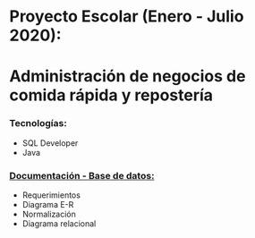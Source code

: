 # Proyecto Escolar (Enero - Julio 2020): 
# Administración de negocios de comida rápida y repostería 

### Tecnologías:
- SQL Developer
- Java 
### [Documentación - Base de datos:](https://drive.google.com/file/d/1Ri6KP8BVzNl7WZim_BryQiwuPevS1iZb/view?usp=share_link)
- Requerimientos
- Diagrama E-R
- Normalización 
- Diagrama relacional
